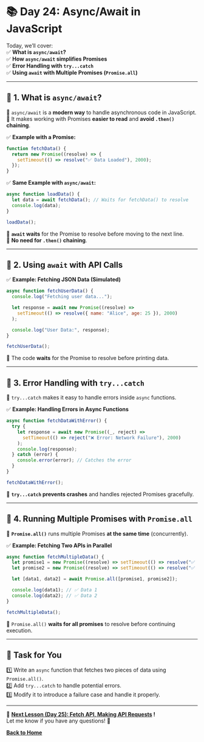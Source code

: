 # **📚 Day 24: Async/Await in JavaScript**  

Today, we’ll cover:  
✅ **What is `async/await`?**  
✅ **How `async/await` simplifies Promises**  
✅ **Error Handling with `try...catch`**  
✅ **Using `await` with Multiple Promises (`Promise.all`)**  

---

## **🔹 1. What is `async/await`?**  
📌 `async/await` is a **modern way** to handle asynchronous code in JavaScript.  
📌 It makes working with Promises **easier to read** and **avoid `.then()` chaining**.  

✅ **Example with a Promise:**  
```js
function fetchData() {
  return new Promise((resolve) => {
    setTimeout(() => resolve("✅ Data Loaded"), 2000);
  });
}
```

✅ **Same Example with `async/await`:**  
```js
async function loadData() {
  let data = await fetchData(); // Waits for fetchData() to resolve
  console.log(data);
}

loadData();
```
🔹 **`await` waits** for the Promise to resolve before moving to the next line.  
🔹 **No need for `.then()` chaining**.  

---

## **🔹 2. Using `await` with API Calls**  
✅ **Example: Fetching JSON Data (Simulated)**  
```js
async function fetchUserData() {
  console.log("Fetching user data...");

  let response = await new Promise((resolve) =>
    setTimeout(() => resolve({ name: "Alice", age: 25 }), 2000)
  );

  console.log("User Data:", response);
}

fetchUserData();
```
🔹 The code **waits** for the Promise to resolve before printing data.  

---

## **🔹 3. Error Handling with `try...catch`**  
📌 `try...catch` makes it easy to handle errors inside `async` functions.  

✅ **Example: Handling Errors in Async Functions**  
```js
async function fetchDataWithError() {
  try {
    let response = await new Promise((_, reject) =>
      setTimeout(() => reject("❌ Error: Network Failure"), 2000)
    );
    console.log(response);
  } catch (error) {
    console.error(error); // Catches the error
  }
}

fetchDataWithError();
```
🔹 **`try...catch` prevents crashes** and handles rejected Promises gracefully.  

---

## **🔹 4. Running Multiple Promises with `Promise.all`**  
📌 **`Promise.all()`** runs multiple Promises **at the same time** (concurrently).  

✅ **Example: Fetching Two APIs in Parallel**  
```js
async function fetchMultipleData() {
  let promise1 = new Promise((resolve) => setTimeout(() => resolve("✅ Data 1"), 2000));
  let promise2 = new Promise((resolve) => setTimeout(() => resolve("✅ Data 2"), 3000));

  let [data1, data2] = await Promise.all([promise1, promise2]);

  console.log(data1); // ✅ Data 1
  console.log(data2); // ✅ Data 2
}

fetchMultipleData();
```
🔹 `Promise.all()` **waits for all promises** to resolve before continuing execution.  

---

## **📝 Task for You**  
1️⃣ Write an `async` function that fetches two pieces of data using `Promise.all()`.  
2️⃣ Add `try...catch` to handle potential errors.  
3️⃣ Modify it to introduce a failure case and handle it properly.  

---

🎯 **[Next Lesson (Day 25): Fetch API, Making API Requests](../day_25/) !**  
Let me know if you have any questions! 🚀

[**Back to Home**](../../../)